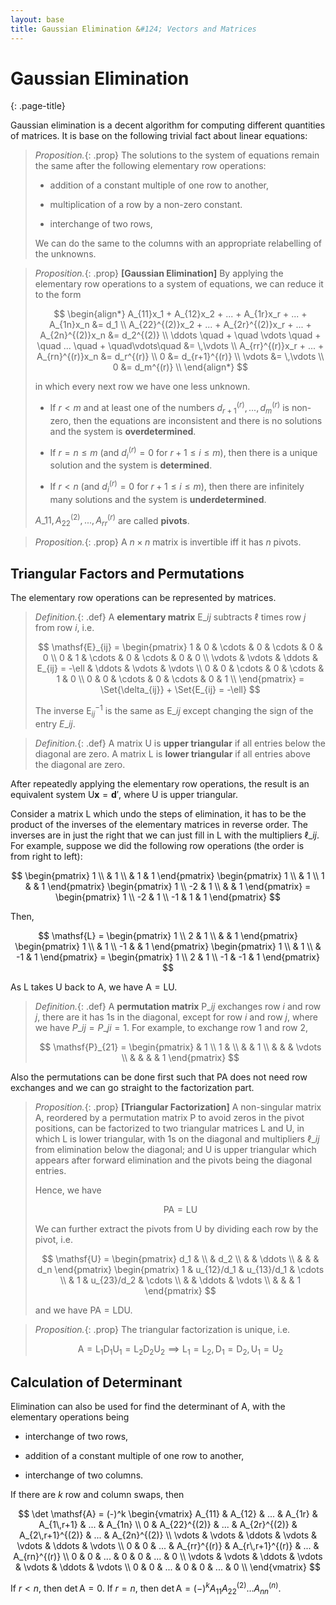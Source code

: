 ```yaml
---
layout: base
title: Gaussian Elimination &#124; Vectors and Matrices
---
```


# Gaussian Elimination
{: .page-title}

Gaussian elimination is a decent algorithm for computing different quantities of matrices.
It is base on the following trivial fact about linear equations:

> *Proposition.*{: .prop}
> The solutions to the system of equations remain the same after the following elementary row operations:
>
> + addition of a constant multiple of one row to another,
>
> + multiplication of a row by a non-zero constant.
>
> + interchange of two rows,
>
> We can do the same to the columns with an appropriate relabelling of the unknowns.

> *Proposition.*{: .prop}
> **[Gaussian Elimination]**
> By applying the elementary row operations to a system of equations, we can reduce it to the form
>
> $$
  \begin{align*}
  A_{11}x_1 + A_{12}x_2 + ... + A_{1r}x_r + ... + A_{1n}x_n &= d_1 \\
  A_{22}^{(2)}x_2 + ... + A_{2r}^{(2)}x_r + ... + A_{2n}^{(2)}x_n &= d_2^{(2)} \\
  \ddots \quad + \quad \vdots \quad + \quad ... \quad + \quad\vdots\quad &= \,\vdots \\
  A_{rr}^{(r)}x_r + ... + A_{rn}^{(r)}x_n &= d_r^{(r)} \\
  0 &= d_{r+1}^{(r)} \\
  \vdots &= \,\vdots \\
  0 &= d_m^{(r)} \\
  \end{align*}
  $$
>
> in which every next row we have one less unknown.
>
> + If $r < m$ and at least one of the numbers $d_{r+1}^{(r)}, ..., d_{m}^{(r)}$ is non-zero,
>   then the equations are inconsistent and there is no solutions and the system is **overdetermined**.
>
> + If $r = n \le m$ (and $d_{i}^{(r)} = 0$ for $r + 1 \le i \le m$),
>   then there is a unique solution and the system is **determined**.
>
> + If $r < n$ (and $d_{i}^{(r)} = 0$ for $r + 1 \le i \le m$),
>   then there are infinitely many solutions and the system is **underdetermined**.
>
> $A\_{11}, A_{22}^{(2)}, ..., A_{rr}^{(r)}$ are called **pivots**.

> *Proposition.*{: .prop}
> A $n \times n$ matrix is invertible iff it has $n$ pivots.

## Triangular Factors and Permutations

The elementary row operations can be represented by matrices.

> *Definition.*{: .def}
> A **elementary matrix** $\mathsf{E}\_{ij}$ subtracts $\ell$ times row $j$ from row $i$, i.e.
>
> $$
  \mathsf{E}_{ij} = \begin{pmatrix}
  1 & 0 & \cdots & 0 & \cdots & 0 & 0 \\
  0 & 1 & \cdots & 0 & \cdots & 0 & 0 \\
  \vdots & \vdots & \ddots & E_{ij} = -\ell & \ddots & \vdots & \vdots \\
  0 & 0 & \cdots & 0 & \cdots & 1 & 0 \\
  0 & 0 & \cdots & 0 & \cdots & 0 & 1 \\
  \end{pmatrix}
  = \Set{\delta_{ij}} + \Set{E_{ij} = -\ell}
  $$
>
> The inverse $\mathsf{E}_{ij}^{-1}$ is the same as $\mathsf{E}\_{ij}$ except changing the sign of the entry $E\_{ij}$.

> *Definition.*{: .def}
> A matrix $\mathsf{U}$ is **upper triangular** if all entries below the diagonal are zero.
> A matrix $\mathsf{L}$ is **lower triangular** if all entries above the diagonal are zero.

After repeatedly applying the elementary row operations, the result is an equivalent system $\mathsf{U}\mathbf{x} = \mathbf{d}'$, where $\mathsf{U}$ is upper triangular.

Consider a matrix $\mathsf{L}$ which undo the steps of elimination, it has to be the product of the inverses of the elementary matrices in reverse order.
The inverses are in just the right that we can just fill in $\mathsf{L}$ with the multipliers $\ell\_{ij}$.
For example, suppose we did the following row operations (the order is from right to left):

$$
\begin{pmatrix}
1 \\
& 1 \\
& 1 & 1
\end{pmatrix}
\begin{pmatrix}
1 \\
& 1 \\
1 & & 1
\end{pmatrix}
\begin{pmatrix}
1 \\
-2 & 1 \\
& & 1
\end{pmatrix} =
\begin{pmatrix}
1 \\
-2 & 1 \\
-1 & 1 & 1
\end{pmatrix}
$$

Then,

$$
\mathsf{L} =
\begin{pmatrix}
1 \\
2 & 1 \\
& & 1
\end{pmatrix}
\begin{pmatrix}
1 \\
& 1 \\
-1 & & 1
\end{pmatrix}
\begin{pmatrix}
1 \\
& 1 \\
& -1 & 1
\end{pmatrix} =
\begin{pmatrix}
1 \\
2 & 1 \\
-1 & -1 & 1
\end{pmatrix}
$$

As $\mathsf{L}$ takes $\mathsf{U}$ back to $\mathsf{A}$, we have $\mathsf{A} = \mathsf{L}\mathsf{U}$.

> *Definition.*{: .def}
> A **permutation matrix** $\mathsf{P}\_{ij}$ exchanges row $i$ and row $j$, there are it has $1$s in the diagonal, except for row $i$ and row $j$, where we have $P\_{ij}= P\_{ji} = 1$.
> For example, to exchange row $1$ and row $2$,
>
> $$
  \mathsf{P}_{21} = \begin{pmatrix}
  & 1 \\
  1 & \\
  & & 1 \\
  & & & \vdots \\
  & & & & 1
  \end{pmatrix}
  $$

Also the permutations can be done first such that $\mathsf{PA}$ does not need row exchanges and we can go straight to the factorization part.

> *Proposition.*{: .prop}
> **[Triangular Factorization]**
> A non-singular matrix $\mathsf{A}$, reordered by a permutation matrix $\mathsf{P}$ to avoid zeros in the pivot positions, can be factorized to two triangular matrices $\mathsf{L}$ and $\mathsf{U}$,
> in which $\mathsf{L}$ is lower triangular, with $1$s on the diagonal and multipliers $\ell\_{ij}$ from elimination below the diagonal;
> and $\mathsf{U}$ is upper triangular which appears after forward elimination and the pivots being the diagonal entries.
>
> Hence, we have
>
> $$
  \mathsf{PA} = \mathsf{LU}
  $$
>
> We can further extract the pivots from $\mathsf{U}$ by dividing each row by the pivot, i.e.
>
> $$
  \mathsf{U} = \begin{pmatrix}
  d_1 & \\
  & d_2 \\
  & & \ddots \\
  & & & d_n
  \end{pmatrix}
  \begin{pmatrix}
  1 & u_{12}/d_1 & u_{13}/d_1 & \cdots \\
  & 1 & u_{23}/d_2 & \cdots \\
  & & \ddots & \vdots \\
  & & & 1
  \end{pmatrix}
  $$
>
> and we have $\mathsf{PA} = \mathsf{LDU}$.

> *Proposition.*{: .prop}
> The triangular factorization is unique, i.e.
>
> $$
  \mathsf{A} = \mathsf{L_1 D_1 U_1} = \mathsf{L_2 D_2 U_2} \implies \mathsf{L_1} = \mathsf{L_2}, \mathsf{D_1} = \mathsf{D_2}, \mathsf{U_1} = \mathsf{U_2}
  $$

## Calculation of Determinant

Elimination can also be used for find the determinant of $\mathsf{A}$, with the elementary operations being

+ interchange of two rows,

+ addition of a constant multiple of one row to another,

+ interchange of two columns.

If there are $k$ row and column swaps, then

$$
\det \mathsf{A} = (-)^k \begin{vmatrix}
A_{11} & A_{12} & ... & A_{1r} & A_{1\,r+1} & ... & A_{1n} \\
0 & A_{22}^{(2)} & ... & A_{2r}^{(2)} & A_{2\,r+1}^{(2)} & ... & A_{2n}^{(2)} \\
\vdots & \vdots & \ddots & \vdots & \vdots & \ddots & \vdots \\
0 & 0 & ... & A_{rr}^{(r)} & A_{r\,r+1}^{(r)} & ... & A_{rn}^{(r)} \\
0 & 0 & ... & 0 & 0 & ... & 0 \\
\vdots & \vdots & \ddots & \vdots & \vdots & \ddots & \vdots \\
0 & 0 & ... & 0 & 0 & ... & 0 \\
\end{vmatrix}
$$

If $r < n$, then $\det \mathsf{A} = 0$.
If $r = n$, then $\det \mathsf{A} = (-)^kA_{11}A_{22}^{(2)}...A_{nn}^{(n)}$.
